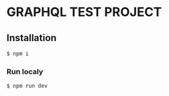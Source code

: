 # GRAPHQL TEST PROJECT

## Installation

```bash
$ npm i
```

### Run localy
```bash
$ npm run dev
```